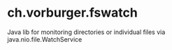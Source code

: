 # ch.vorburger.fswatch
Java lib for monitoring directories or individual files via java.nio.file.WatchService
